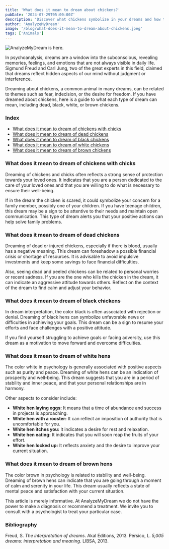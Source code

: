 ```yaml
---
title: 'What does it mean to dream about chickens?'
pubDate: '2024-07-29T05:00:00Z'
description: 'Discover what chickens symbolize in your dreams and how their different colors and states can reflect aspects of your life and emotions.'
author: 'AnalyzeMyDream'
image: '/blog/what-does-it-mean-to-dream-about-chickens.jpeg'
tags: ['Animals']
---
```


![AnalyzeMyDream is here.](/blog/what-does-it-mean-to-dream-about-chickens.jpeg)

In psychoanalysis, dreams are a window into the subconscious, revealing memories, feelings, and emotions that are not always visible in daily life. Sigmund Freud and Carl Jung, two of the great experts in this field, claimed that dreams reflect hidden aspects of our mind without judgment or interference.

Dreaming about chickens, a common animal in many dreams, can be related to themes such as fear, indecision, or the desire for freedom. If you have dreamed about chickens, here is a guide to what each type of dream can mean, including dead, black, white, or brown chickens.

### Index

- [What does it mean to dream of chickens with chicks](#what-does-it-mean-to-dream-of-hens-with-chicks)
- [What does it mean to dream of dead chickens](#what-does-it-mean-to-dream-of-dead-chickens)
- [What does it mean to dream of black chickens](#what-does-it-mean-to-dream-of-black-chickens)
- [What does it mean to dream of white chickens](#what-does-it-mean-to-dream-of-white-chickens)
- [What does it mean to dream of brown chickens](#what-does-it-mean-to-dream-of-brown-chickens)

### What does it mean to dream of chickens with chicks

Dreaming of chickens and chicks often reflects a strong sense of protection towards your loved ones. It indicates that you are a person dedicated to the care of your loved ones and that you are willing to do what is necessary to ensure their well-being.

If in the dream the chicken is scared, it could symbolize your concern for a family member, possibly one of your children. If you have teenage children, this dream may be a sign to be attentive to their needs and maintain open communication. This type of dream alerts you that your positive actions can help solve family problems.

### What does it mean to dream of dead chickens

Dreaming of dead or injured chickens, especially if there is blood, usually has a negative meaning. This dream can foreshadow a possible financial crisis or shortage of resources. It is advisable to avoid impulsive investments and keep some savings to face financial difficulties.

Also, seeing dead and peeled chickens can be related to personal worries or recent sadness. If you are the one who kills the chicken in the dream, it can indicate an aggressive attitude towards others. Reflect on the context of the dream to find calm and adjust your behavior.

### What does it mean to dream of black chickens

In dream interpretation, the color black is often associated with rejection or denial. Dreaming of black hens can symbolize unfavorable news or difficulties in achieving your goals. This dream can be a sign to resume your efforts and face challenges with a positive attitude.

If you find yourself struggling to achieve goals or facing adversity, use this dream as a motivation to move forward and overcome difficulties.

### What does it mean to dream of white hens

The color white in psychology is generally associated with positive aspects such as purity and peace. Dreaming of white hens can be an indication of prosperity and well-being. This dream suggests that you are in a period of stability and inner peace, and that your personal relationships are in harmony.

Other aspects to consider include:
- **White hen laying eggs:** It means that a time of abundance and success in projects is approaching.
- **White hen with a rooster:** It can reflect an imposition of authority that is uncomfortable for you.
- **White hen itches you:** It indicates a desire for rest and relaxation.
- **White hen eating:** It indicates that you will soon reap the fruits of your effort.
- **White hen locked up:** It reflects anxiety and the desire to improve your current situation.

### What does it mean to dream of brown hens

The color brown in psychology is related to stability and well-being. Dreaming of brown hens can indicate that you are going through a moment of calm and serenity in your life. This dream usually reflects a state of mental peace and satisfaction with your current situation.

This article is merely informative. At AnalyzeMyDream we do not have the power to make a diagnosis or recommend a treatment. We invite you to consult with a psychologist to treat your particular case.

### Bibliography

Freud, S. *The interpretation of dreams*. Akal Editions, 2013. 
Pérsico, L. *5,005 dreams: interpretation and meaning*. LIBSA, 2013.
